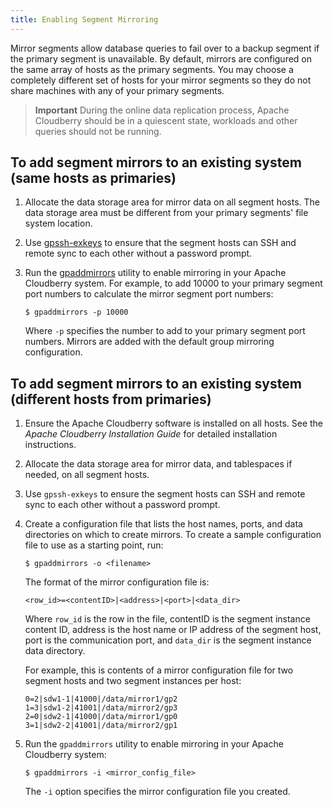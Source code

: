 ```yaml
---
title: Enabling Segment Mirroring 
---
```


Mirror segments allow database queries to fail over to a backup segment if the primary segment is unavailable. By default, mirrors are configured on the same array of hosts as the primary segments. You may choose a completely different set of hosts for your mirror segments so they do not share machines with any of your primary segments.

> **Important** During the online data replication process, Apache Cloudberry should be in a quiescent state, workloads and other queries should not be running.

## To add segment mirrors to an existing system (same hosts as primaries)

1. Allocate the data storage area for mirror data on all segment hosts. The data storage area must be different from your primary segments' file system location.
2. Use [gpssh-exkeys](../../../utility_guide/ref/gpssh-exkeys.html) to ensure that the segment hosts can SSH and remote sync to each other without a password prompt.
3. Run the [gpaddmirrors](../../../utility_guide/ref/gpaddmirrors.html) utility to enable mirroring in your Apache Cloudberry system. For example, to add 10000 to your primary segment port numbers to calculate the mirror segment port numbers:

    ```shell
    $ gpaddmirrors -p 10000
    ```

    Where `-p` specifies the number to add to your primary segment port numbers. Mirrors are added with the default group mirroring configuration.


## To add segment mirrors to an existing system (different hosts from primaries)

1. Ensure the Apache Cloudberry software is installed on all hosts. See the *Apache Cloudberry Installation Guide* for detailed installation instructions.
2. Allocate the data storage area for mirror data, and tablespaces if needed, on all segment hosts.
3. Use `gpssh-exkeys` to ensure the segment hosts can SSH and remote sync to each other without a password prompt.
4. Create a configuration file that lists the host names, ports, and data directories on which to create mirrors. To create a sample configuration file to use as a starting point, run:

    ```shell
    $ gpaddmirrors -o <filename>          
    ```

    The format of the mirror configuration file is:

    ```
    <row_id>=<contentID>|<address>|<port>|<data_dir>
    ```

    Where `row_id` is the row in the file, contentID is the segment instance content ID, address is the host name or IP address of the segment host, port is the communication port, and `data_dir` is the segment instance data directory.

    For example, this is contents of a mirror configuration file for two segment hosts and two segment instances per host:

    ```
    0=2|sdw1-1|41000|/data/mirror1/gp2
    1=3|sdw1-2|41001|/data/mirror2/gp3
    2=0|sdw2-1|41000|/data/mirror1/gp0
    3=1|sdw2-2|41001|/data/mirror2/gp1
    ```

5. Run the `gpaddmirrors` utility to enable mirroring in your Apache Cloudberry system:

    ```shell
    $ gpaddmirrors -i <mirror_config_file>
    ```

    The `-i` option specifies the mirror configuration file you created.
